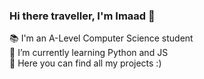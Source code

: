 ### Hi there traveller, I'm Imaad 👋


  📚 I'm an A-Level Computer Science student<br>
  🌱 I’m currently learning Python and JS<br>
  🔭 Here you can find all my projects :)
  

